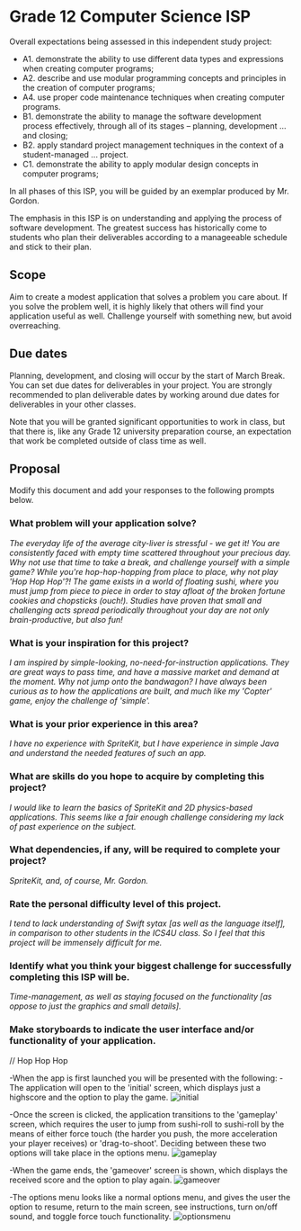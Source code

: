 # Grade 12 Computer Science ISP

Overall expectations being assessed in this independent study project:

* A1. 	demonstrate the ability to use different data types and expressions when creating computer programs;
* A2. 	describe and use modular programming concepts and principles in the creation of computer programs;
* A4. 	use proper code maintenance techniques when creating computer programs.
* B1. 	demonstrate the ability to manage the software development process effectively, through all of its stages – planning, development ... and closing;
* B2. 	apply standard project management techniques in the context of a student-managed ... project.
* C1. 	demonstrate the ability to apply modular design concepts in computer programs;

In all phases of this ISP, you will be guided by an exemplar produced by Mr. Gordon.

The emphasis in this ISP is on understanding and applying the process of software development. The greatest success has historically come to students who plan their deliverables according to a manageeable schedule and stick to their plan.

## Scope

Aim to create a modest application that solves a problem you care about. If you solve the problem well, it is highly likely that others will find your application useful as well. Challenge yourself with something new, but avoid overreaching.

## Due dates

Planning, development, and closing will occur by the start of March Break. You can set due dates for deliverables in your project. You are strongly recommended to plan deliverable dates by working around due dates for deliverables in your other classes.

Note that you will be granted significant opportunities to work in class, but that there is, like any Grade 12 university preparation course, an expectation that work be completed outside of class time as well.

## Proposal

Modify this document and add your responses to the following prompts below.

### What problem will your application solve?

*The everyday life of the average city-liver is stressful - we get it! You are consistently faced with empty time scattered throughout your precious day. Why not use that time to take a break, and challenge yourself with a simple game? While you're hop-hop-hopping from place to place, why not play 'Hop Hop Hop'?! The game exists in a world of floating sushi, where you must jump from piece to piece in order to stay afloat of the broken fortune cookies and chopsticks (ouch!). Studies have proven that small and challenging acts spread periodically throughout your day are not only brain-productive, but also fun!*

### What is your inspiration for this project?

*I am inspired by simple-looking, no-need-for-instruction applications. They are great ways to pass time, and have a massive market and demand at the moment. Why not jump onto the bandwagon? I have always been curious as to how the applications are built, and much like my 'Copter' game, enjoy the challenge of 'simple'.*

### What is your prior experience in this area?

*I have no experience with SpriteKit, but I have experience in simple Java and understand the needed features of such an app.*

### What are skills do you hope to acquire by completing this project?

*I would like to learn the basics of SpriteKit and 2D physics-based applications. This seems like a fair enough challenge considering my lack of past experience on the subject.*

### What dependencies, if any, will be required to complete your project?

*SpriteKit, and, of course, Mr. Gordon.*

### Rate the personal difficulty level of this project.

*I tend to lack understanding of Swift sytax [as well as the language itself], in comparison to other students in the ICS4U class. So I feel that this project will be immensely difficult for me.*

### Identify what you think your biggest challenge for successfully completing this ISP will be.

*Time-management, as well as staying focused on the functionality [as oppose to just the graphics and small details].*

### Make storyboards to indicate the user interface and/or functionality of your application.
// Hop Hop Hop

-When the app is first launched you will be presented with the following:
-The application will open to the 'initial' screen, which displays just a highscore and the option to play the game.
![initial](https://github.com/rsgc-blackwell-s/ics4u-isp-hophophop-app/blob/master/Hop%20Hop%20Hop/HHH-initial.jpeg?raw=true)

-Once the screen is clicked, the application transitions to the 'gameplay' screen, which requires the user to jump from sushi-roll to sushi-roll by the means of either force touch (the harder you push, the more acceleration your player receives) or 'drag-to-shoot'. Deciding between these two options will take place in the options menu.
![gameplay](https://github.com/rsgc-blackwell-s/ics4u-isp-hophophop-app/blob/master/Hop%20Hop%20Hop/HHH-gameplay.jpeg?raw=true)

-When the game ends, the 'gameover' screen is shown, which displays the received score and the option to play again.
![gameover](https://github.com/rsgc-blackwell-s/ics4u-isp-hophophop-app/blob/master/Hop%20Hop%20Hop/HHH-gameover.jpeg?raw=true)

-The options menu looks like a normal options menu, and gives the user the option to resume, return to the main screen, see instructions, turn on/off sound, and toggle force touch functionality.
![optionsmenu](https://github.com/rsgc-blackwell-s/ics4u-isp-hophophop-app/blob/master/Hop%20Hop%20Hop/HHH-optionsmenu.jpeg?raw=true)
